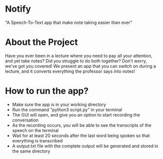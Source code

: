 # Notify
"A Speech-To-Text app that make note taking easier than ever"

# About the Project
  Have you ever been in a lecture where you need to pay all your attention, and yet take notes? Did you struggle to do both together? Don't worry, we've got you covered!
  We present an app that you can switch on during a lecture, and it converts everything the professor says into notes!
  
# How to run the app?
- Make sure the app is in your working directory
- Run the command "python3 script.py" in your terminal 
- The GUI will open, and give you an option to start recording the conversation
- As the recording occurs, you will be able to see the transcripts of the speech on the terminal
- Wait for at least 20 seconds after the last word being spoken so that everything is transcribed
- A output.txt file with the complete output will be generated and stored in the same directory
